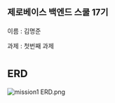 <h1>
    <sup><sup>제로베이스 백엔드 스쿨 17기</sup> </sup>
</h1>

<p> 이름 : 김명준 </p>
<p> 과제 : 첫번째 과제 </p>


<h1>
 <sup> ERD </sup>
</h1>

![mission1 ERD.png](..%2F..%2Fmission1%20ERD.png)
